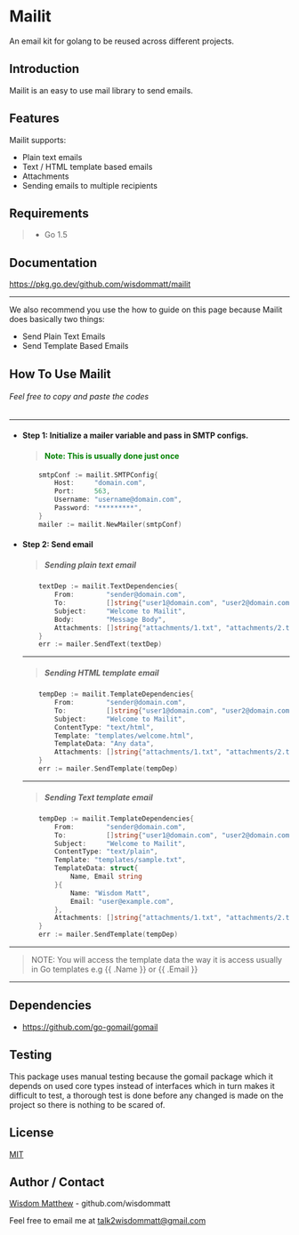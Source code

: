 # Mailit
An email kit for golang to be reused across different projects.

## Introduction
Mailit is an easy to use mail library to send emails.

## Features
Mailit supports:
- Plain text emails
- Text / HTML template based emails
- Attachments
- Sending emails to multiple recipients

## Requirements
> * Go 1.5

## Documentation

https://pkg.go.dev/github.com/wisdommatt/mailit
***
We also recommend you use the how to guide on this page because Mailit does basically two things: 

* Send Plain Text Emails
* Send Template Based Emails

## How To Use Mailit
######  Feel free to copy and paste the codes

***
- #### Step 1: Initialize a mailer variable and pass in SMTP configs.
    > #### <span style="color:green"> Note: This is usually done just once<span>

    ```go
        smtpConf := mailit.SMTPConfig{
            Host:     "domain.com",
            Port:     563,
            Username: "username@domain.com",
            Password: "*********",
        }
        mailer := mailit.NewMailer(smtpConf)
    ```

- #### Step 2: Send email 
    > ##### Sending plain text email

    ```go
        textDep := mailit.TextDependencies{
            From:        "sender@domain.com",
            To:          []string{"user1@domain.com", "user2@domain.com", "user3@domain.com"},
            Subject:     "Welcome to Mailit",
            Body:        "Message Body",
            Attachments: []string{"attachments/1.txt", "attachments/2.txt"},
        }
        err := mailer.SendText(textDep)
    ```
    ***

    > ##### Sending HTML template email

    ```go
        tempDep := mailit.TemplateDependencies{
            From:        "sender@domain.com",
            To:          []string{"user1@domain.com", "user2@domain.com", "user3@domain.com"},
            Subject:     "Welcome to Mailit",
            ContentType: "text/html",
            Template: "templates/welcome.html",
            TemplateData: "Any data",
            Attachments: []string{"attachments/1.txt", "attachments/2.txt"},
        }
        err := mailer.SendTemplate(tempDep)
    ```

    ***

    > ##### Sending Text template email

    ```go
        tempDep := mailit.TemplateDependencies{
            From:        "sender@domain.com",
            To:          []string{"user1@domain.com", "user2@domain.com", "user3@domain.com"},
            Subject:     "Welcome to Mailit",
            ContentType: "text/plain",
            Template: "templates/sample.txt",
            TemplateData: struct{
                Name, Email string
            }{
                Name: "Wisdom Matt",
                Email: "user@example.com",
            },
            Attachments: []string{"attachments/1.txt", "attachments/2.txt"},
        }
        err := mailer.SendTemplate(tempDep)
    ```
***
> NOTE: You will access the template data the way it is access usually in Go templates e.g {{ .Name }} or {{ .Email }}
***
## Dependencies

- https://github.com/go-gomail/gomail

## Testing

This package uses manual testing because the gomail package which it depends on used core types instead of interfaces which in turn makes it difficult to test, a thorough test is done before any changed is made on the project so there is nothing to be scared of.

## License

[MIT](LICENSE)

## Author / Contact

[Wisdom Matthew](https://wisdommatt.github.io/) - github.com/wisdommatt

Feel free to email me at talk2wisdommatt@gmail.com